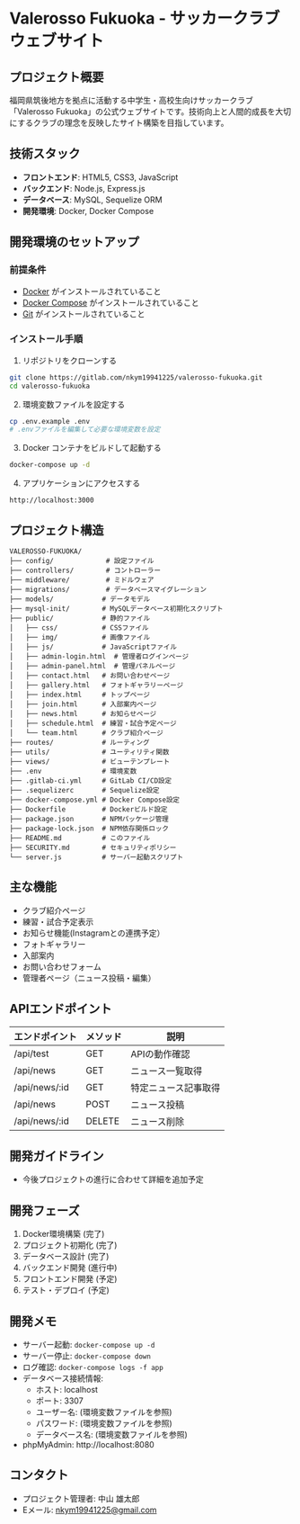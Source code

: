 # Valerosso Fukuoka - サッカークラブウェブサイト

## プロジェクト概要
福岡県筑後地方を拠点に活動する中学生・高校生向けサッカークラブ「Valerosso Fukuoka」の公式ウェブサイトです。技術向上と人間的成長を大切にするクラブの理念を反映したサイト構築を目指しています。

## 技術スタック
- **フロントエンド**: HTML5, CSS3, JavaScript
- **バックエンド**: Node.js, Express.js
- **データベース**: MySQL, Sequelize ORM
- **開発環境**: Docker, Docker Compose

## 開発環境のセットアップ

### 前提条件
- [Docker](https://www.docker.com/get-started) がインストールされていること
- [Docker Compose](https://docs.docker.com/compose/install/) がインストールされていること
- [Git](https://git-scm.com/downloads) がインストールされていること

### インストール手順

1. リポジトリをクローンする
```bash
git clone https://gitlab.com/nkym19941225/valerosso-fukuoka.git
cd valerosso-fukuoka
```

2. 環境変数ファイルを設定する
```bash
cp .env.example .env
# .envファイルを編集して必要な環境変数を設定
```

3. Docker コンテナをビルドして起動する
```bash
docker-compose up -d
```

4. アプリケーションにアクセスする
```
http://localhost:3000
```

## プロジェクト構造
```
VALEROSSO-FUKUOKA/
├── config/             # 設定ファイル
├── controllers/        # コントローラー
├── middleware/         # ミドルウェア
├── migrations/         # データベースマイグレーション
├── models/            # データモデル
├── mysql-init/        # MySQLデータベース初期化スクリプト
├── public/            # 静的ファイル
│   ├── css/           # CSSファイル
│   ├── img/           # 画像ファイル
│   ├── js/            # JavaScriptファイル
│   ├── admin-login.html  # 管理者ログインページ
│   ├── admin-panel.html  # 管理パネルページ
│   ├── contact.html   # お問い合わせページ
│   ├── gallery.html   # フォトギャラリーページ
│   ├── index.html     # トップページ
│   ├── join.html      # 入部案内ページ
│   ├── news.html      # お知らせページ
│   ├── schedule.html  # 練習・試合予定ページ
│   └── team.html      # クラブ紹介ページ
├── routes/            # ルーティング
├── utils/             # ユーティリティ関数
├── views/             # ビューテンプレート
├── .env               # 環境変数
├── .gitlab-ci.yml     # GitLab CI/CD設定
├── .sequelizerc       # Sequelize設定
├── docker-compose.yml # Docker Compose設定
├── Dockerfile         # Dockerビルド設定
├── package.json       # NPMパッケージ管理
├── package-lock.json  # NPM依存関係ロック
├── README.md          # このファイル
├── SECURITY.md        # セキュリティポリシー
└── server.js          # サーバー起動スクリプト
```

## 主な機能
- クラブ紹介ページ
- 練習・試合予定表示
- お知らせ機能(Instagramとの連携予定）
- フォトギャラリー
- 入部案内
- お問い合わせフォーム
- 管理者ページ（ニュース投稿・編集）

## APIエンドポイント
| エンドポイント | メソッド | 説明 |
|--------------|--------|------|
| /api/test | GET | APIの動作確認 |
| /api/news | GET | ニュース一覧取得 |
| /api/news/:id | GET | 特定ニュース記事取得 |
| /api/news | POST | ニュース投稿 |
| /api/news/:id | DELETE | ニュース削除 |

## 開発ガイドライン
- 今後プロジェクトの進行に合わせて詳細を追加予定

## 開発フェーズ
1. Docker環境構築 (完了)
2. プロジェクト初期化 (完了)
3. データベース設計 (完了)
4. バックエンド開発 (進行中)
5. フロントエンド開発 (予定)
7. テスト・デプロイ (予定)

## 開発メモ
- サーバー起動: `docker-compose up -d`
- サーバー停止: `docker-compose down`
- ログ確認: `docker-compose logs -f app`
- データベース接続情報:
  - ホスト: localhost
  - ポート: 3307
  - ユーザー名: (環境変数ファイルを参照)
  - パスワード: (環境変数ファイルを参照)
  - データベース名: (環境変数ファイルを参照)
- phpMyAdmin: http://localhost:8080

## コンタクト
- プロジェクト管理者: 中山 雄太郎
- Eメール: nkym19941225@gmail.com